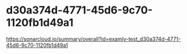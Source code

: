 # d30a374d-4771-45d6-9c70-1120fb1d49a1
https://sonarcloud.io/summary/overall?id=examly-test_d30a374d-4771-45d6-9c70-1120fb1d49a1
